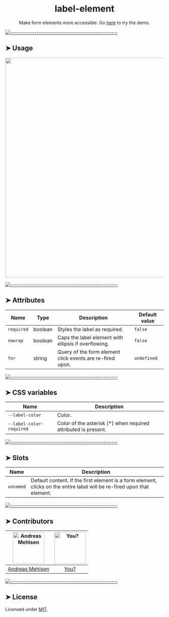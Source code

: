<h1 align="center">label-element</h1>
<p align="center">Make form elements more accessible. Go <a href="https://weightless.dev/elements/label">here</a> to try the demo.</p>


[![-----------------------------------------------------](https://raw.githubusercontent.com/andreasbm/readme/master/assets/lines/colored.png)](#usage)

## ➤ Usage

<a href="https://weightless.dev/elements/label" align="center">
  <img src="https://raw.githubusercontent.com/andreasbm/elements/master/screenshots/label-element.png?token=AF-iBft0B2brPzwNC_jHXJ7wZKxOtAoJks5chEnjwA%3D%3D" width="700" />
</a>


[![-----------------------------------------------------](https://raw.githubusercontent.com/andreasbm/readme/master/assets/lines/colored.png)](#attributes)

## ➤ Attributes

| Name | Type | Description | Default value |
| ------- | ------- | ------- | ------- |
| `required` | boolean | Styles the label as required. | `false` |
| `nowrap` | boolean | Caps the label element with ellipsis if overflowing. | `false` |
| `for` | string | Query of the form element click events are re-fired upon. | `undefined` |


[![-----------------------------------------------------](https://raw.githubusercontent.com/andreasbm/readme/master/assets/lines/colored.png)](#css-variables)

## ➤ CSS variables

| Name | Description |
| ------- | ------- |
| `--label-color` | Color. |
| `--label-color-required` | Color of the asterisk (*) when required attributed is present. |


[![-----------------------------------------------------](https://raw.githubusercontent.com/andreasbm/readme/master/assets/lines/colored.png)](#slots)

## ➤ Slots

| Name | Description |
| ------- | ------- |
| `unnamed` | Default content. If the first element is a form element, clicks on the entire label will be re-fired upon that element. |


[![-----------------------------------------------------](https://raw.githubusercontent.com/andreasbm/readme/master/assets/lines/colored.png)](#contributors)

## ➤ Contributors
	
|[<img alt="Andreas Mehlsen" src="https://avatars1.githubusercontent.com/u/6267397?s=460&v=4" width="100">](https://twitter.com/andreasmehlsen) | [<img alt="You?" src="https://joeschmoe.io/api/v1/random" width="100">](https://github.com/andreasbm/weightless/blob/master/CONTRIBUTING.md)|
|:---: | :---:|
|[Andreas Mehlsen](https://twitter.com/andreasmehlsen) | [You?](https://github.com/andreasbm/weightless/blob/master/CONTRIBUTING.md)|

[![-----------------------------------------------------](https://raw.githubusercontent.com/andreasbm/readme/master/assets/lines/colored.png)](#license)

## ➤ License
	
Licensed under [MIT](https://opensource.org/licenses/MIT).